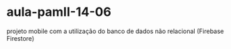 # aula-pamII-14-06
projeto mobile com a utilização do banco de dados não relacional (Firebase Firestore)
